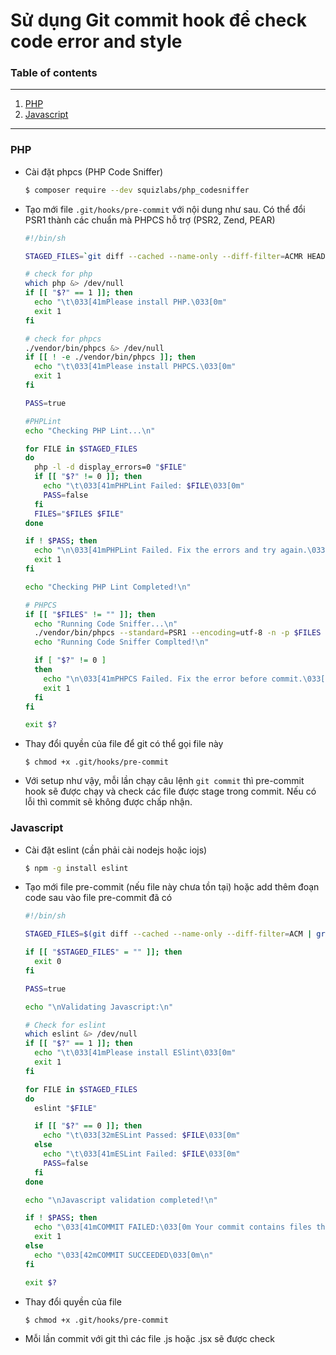 # Sử dụng Git commit hook để  check code error and style

### Table of contents
***

1. [PHP](#php)
2. [Javascript](#javascript)
 
***

### PHP
* Cài đặt phpcs (PHP Code Sniffer)
	
	```sh
	$ composer require --dev squizlabs/php_codesniffer
	```
* Tạo mới file ```.git/hooks/pre-commit``` với nội dung như sau. Có thể đổi PSR1 thành các chuẩn mà PHPCS hỗ trợ (PSR2, Zend, PEAR)

	```sh
	#!/bin/sh

	STAGED_FILES=`git diff --cached --name-only --diff-filter=ACMR HEAD | grep \\\\.php`

	# check for php
	which php &> /dev/null
	if [[ "$?" == 1 ]]; then
	  echo "\t\033[41mPlease install PHP.\033[0m"
	  exit 1
	fi

	# check for phpcs
	./vendor/bin/phpcs &> /dev/null
	if [[ ! -e ./vendor/bin/phpcs ]]; then
	  echo "\t\033[41mPlease install PHPCS.\033[0m"
	  exit 1
	fi

	PASS=true

	#PHPLint
	echo "Checking PHP Lint...\n"

	for FILE in $STAGED_FILES
	do
	  php -l -d display_errors=0 "$FILE"
	  if [[ "$?" != 0 ]]; then
	    echo "\t\033[41mPHPLint Failed: $FILE\033[0m"
	    PASS=false
	  fi
	  FILES="$FILES $FILE"
	done

	if ! $PASS; then
	  echo "\n\033[41mPHPLint Failed. Fix the errors and try again.\033[0m"
	  exit 1
	fi

	echo "Checking PHP Lint Completed!\n"

	# PHPCS
	if [[ "$FILES" != "" ]]; then
	  echo "Running Code Sniffer...\n"
	  ./vendor/bin/phpcs --standard=PSR1 --encoding=utf-8 -n -p $FILES
	  echo "Running Code Sniffer Complted!\n"

	  if [ "$?" != 0 ]
	  then
	    echo "\n\033[41mPHPCS Failed. Fix the error before commit.\033[0m"
	    exit 1
	  fi
	fi

	exit $?	
	``` 
* Thay đổi quyền của file để git có thể gọi file này

	```
	$ chmod +x .git/hooks/pre-commit
	```
* Với setup như vậy, mỗi lần chạy câu lệnh ```git commit``` thì pre-commit hook sẽ được chạy và check các file được stage trong commit. Nếu có lỗi thì commit sẽ không được chấp nhận.


### Javascript
* Cài đặt eslint (cần phải cài nodejs hoặc iojs)

	```sh
	$ npm -g install eslint
	```
* Tạo mới file pre-commit (nếu file này chưa tồn tại) hoặc add thêm đoạn code sau vào file pre-commit đã có

	```sh
	#!/bin/sh

	STAGED_FILES=$(git diff --cached --name-only --diff-filter=ACM | grep ".jsx\{0,1\}$")

	if [[ "$STAGED_FILES" = "" ]]; then
	  exit 0
	fi

	PASS=true

	echo "\nValidating Javascript:\n"

	# Check for eslint
	which eslint &> /dev/null
	if [[ "$?" == 1 ]]; then
	  echo "\t\033[41mPlease install ESlint\033[0m"
	  exit 1
	fi

	for FILE in $STAGED_FILES
	do
	  eslint "$FILE"

	  if [[ "$?" == 0 ]]; then
	    echo "\t\033[32mESLint Passed: $FILE\033[0m"
	  else
	    echo "\t\033[41mESLint Failed: $FILE\033[0m"
	    PASS=false
	  fi
	done

	echo "\nJavascript validation completed!\n"

	if ! $PASS; then
	  echo "\033[41mCOMMIT FAILED:\033[0m Your commit contains files that should pass ESLint but do not. Please fix the ESLint errors and try again.\n"
	  exit 1
	else
	  echo "\033[42mCOMMIT SUCCEEDED\033[0m\n"
	fi

	exit $?	
	```
* Thay đổi quyền của file

	```
	$ chmod +x .git/hooks/pre-commit
	```
* Mỗi lần commit với git thì các file .js hoặc .jsx sẽ được check
